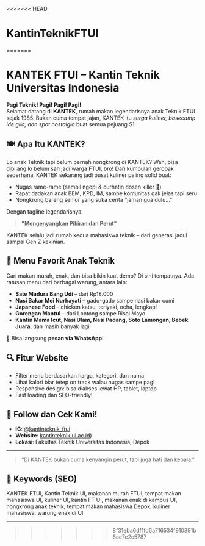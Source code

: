 <<<<<<< HEAD
# KantinTeknikFTUI
=======
# KANTEK FTUI – Kantin Teknik Universitas Indonesia

**Pagi Teknik! Pagi! Pagi! Pagi!**  
Selamat datang di **KANTEK**, rumah makan legendarisnya anak Teknik FTUI sejak 1985. Bukan cuma tempat jajan, KANTEK itu *surga kuliner, basecamp ide gila, dan spot nostalgia* buat semua pejuang S1.

## 🍽 Apa Itu KANTEK?

Lo anak Teknik tapi belum pernah nongkrong di KANTEK? Wah, bisa dibilang lo belum sah jadi warga FTUI, bro! Dari kumpulan gerobak sederhana, KANTEK sekarang jadi pusat kuliner paling solid buat:

- Nugas rame-rame (sambil ngopi & curhatin dosen killer 😤)
- Rapat dadakan anak BEM, KPD, IM, sampe komunitas gak jelas tapi seru
- Nongkrong bareng senior yang suka cerita "jaman gua dulu..."

Dengan tagline legendarisnya:  
> **"Mengenyangkan Pikiran dan Perut"**

KANTEK selalu jadi rumah kedua mahasiswa teknik – dari generasi jadul sampai Gen Z kekinian.

## 🍜 Menu Favorit Anak Teknik

Cari makan murah, enak, dan bisa bikin kuat demo? Di sini tempatnya. Ada ratusan menu dari berbagai warung, antara lain:

- **Sate Madura Bang Udi** – dari Rp18.000
- **Nasi Bakar Mei Nurhayati** – gado-gado sampe nasi bakar cumi
- **Japanese Food** – chicken katsu, teriyaki, ocha, lengkap!
- **Gorengan Mantul** – dari Lontong sampe Risol Mayo
- **Kantin Mama Icut, Nasi Ulam, Nasi Padang, Soto Lamongan, Bebek Juara**, dan masih banyak lagi!

📲 Bisa langsung **pesan via WhatsApp**!

## 🔍 Fitur Website

- Filter menu berdasarkan harga, kategori, dan nama
- Lihat kalori biar tetep on track walau nugas sampe pagi
- Responsive design: bisa diakses lewat HP, tablet, laptop
- Fast loading dan SEO-friendly!

## 🤳 Follow dan Cek Kami!

- **IG**: [@kantinteknik_ftui](https://www.instagram.com/fakultasteknik.ui)
- **Website**: [kantinteknik.ui.ac.id](https://kantek-ftui.vercel.app/))
- **Lokasi**: Fakultas Teknik Universitas Indonesia, Depok

---

> “Di KANTEK bukan cuma kenyangin perut, tapi juga hati dan kepala.”

## 🔖 Keywords (SEO)

KANTEK FTUI, Kantin Teknik UI, makanan murah FTUI, tempat makan mahasiswa UI, kuliner UI, kantin FT UI, makanan enak di kampus UI, nongkrong anak teknik, tempat makan mahasiswa Depok, kuliner mahasiswa, warung enak di UI

---

>>>>>>> 8f31eba6df1fd6a716534f910391b6ac7e2c5787
